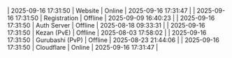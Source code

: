 | 2025-09-16 17:31:50 | Website | Online | 2025-09-16 17:31:47 |
| 2025-09-16 17:31:50 | Registration | Offline | 2025-09-09 16:40:23 |
| 2025-09-16 17:31:50 | Auth Server | Offline | 2025-08-18 09:33:31 |
| 2025-09-16 17:31:50 | Kezan (PvE) | Offline | 2025-08-03 17:58:02 |
| 2025-09-16 17:31:50 | Gurubashi (PvP) | Offline | 2025-08-23 21:44:06 |
| 2025-09-16 17:31:50 | Cloudflare | Online | 2025-09-16 17:31:47 |
